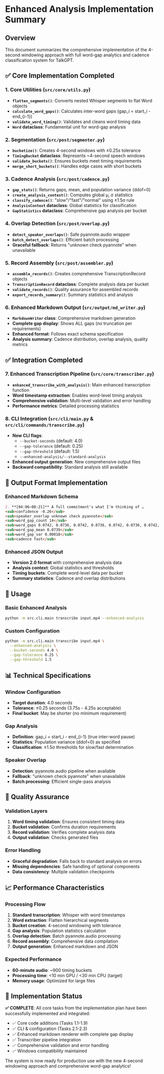 # Enhanced Analysis Implementation Summary

## Overview
This document summarizes the comprehensive implementation of the 4-second windowing approach with full word-gap analytics and cadence classification system for TalkGPT.

## ✅ Core Implementation Completed

### 1. Core Utilities (`src/core/utils.py`)
- **`flatten_segments()`**: Converts nested Whisper segments to flat Word objects
- **`calculate_word_gaps()`**: Calculates inter-word gaps (gap_i = start_i - end_{i-1})
- **`validate_word_timing()`**: Validates and cleans word timing data
- **`Word` dataclass**: Fundamental unit for word-gap analysis

### 2. Segmentation (`src/post/segmenter.py`)
- **`bucketize()`**: Creates 4-second windows with ±0.25s tolerance
- **`TimingBucket` dataclass**: Represents ~4-second speech windows
- **`validate_buckets()`**: Ensures buckets meet timing requirements
- **`merge_short_buckets()`**: Handles edge cases with short buckets

### 3. Cadence Analysis (`src/post/cadence.py`)
- **`gap_stats()`**: Returns gaps, mean, and population variance (ddof=0)
- **`create_analysis_context()`**: Computes global μ, σ statistics
- **`classify_cadence()`**: "slow"/"fast"/"normal" using ±1.5σ rule
- **`AnalysisContext` dataclass**: Global statistics for classification
- **`GapStatistics` dataclass**: Comprehensive gap analysis per bucket

### 4. Overlap Detection (`src/post/overlap.py`)
- **`detect_speaker_overlaps()`**: Safe pyannote.audio wrapper
- **`batch_detect_overlaps()`**: Efficient batch processing
- **Graceful fallback**: Returns "unknown check pyannote" when unavailable

### 5. Record Assembly (`src/post/assembler.py`)
- **`assemble_records()`**: Creates comprehensive TranscriptionRecord objects
- **`TranscriptionRecord` dataclass**: Complete analysis data per bucket
- **`validate_records()`**: Quality assurance for assembled records
- **`export_records_summary()`**: Summary statistics and analysis

### 6. Enhanced Markdown Output (`src/output/md_writer.py`)
- **`MarkdownWriter` class**: Comprehensive markdown generation
- **Complete gap display**: Shows ALL gaps (no truncation per requirements)
- **Enhanced format**: Follows exact schema specification
- **Analysis summary**: Cadence distribution, overlap analysis, quality metrics

## ✅ Integration Completed

### 7. Enhanced Transcription Pipeline (`src/core/transcriber.py`)
- **`enhanced_transcribe_with_analysis()`**: Main enhanced transcription function
- **Word timestamp extraction**: Enables word-level timing analysis
- **Comprehensive validation**: Multi-level validation and error handling
- **Performance metrics**: Detailed processing statistics

### 8. CLI Integration (`src/cli/main.py` & `src/cli/commands/transcribe.py`)
- **New CLI flags**:
  - `--bucket-seconds` (default: 4.0)
  - `--gap-tolerance` (default: 0.25) 
  - `--gap-threshold` (default: 1.5)
  - `--enhanced-analysis/--standard-analysis`
- **Enhanced output generation**: New comprehensive output files
- **Backward compatibility**: Standard analysis still available

## 🎯 Output Format Implementation

### Enhanced Markdown Schema
```markdown
2. **[04:06–08:21]** A full commitment's what I'm thinking of …
<sub>confidence -0.26</sub>
<sub>speaker_overlap unknown check pyannote</sub>
<sub>word_gap_count 14</sub>
<sub>word_gaps 0.0742, 0.0736, 0.0742, 0.0736, 0.0742, 0.0736, 0.0742, 0.0736, 0.0742, 0.0736, 0.0742, 0.0736, 0.0742, 0.0736</sub>
<sub>word_gap_mean 0.0739</sub>
<sub>word_gap_var 0.00018</sub>
<sub>cadence fast</sub>
```

### Enhanced JSON Output
- **Version 2.0 format** with comprehensive analysis data
- **Analysis context**: Global statistics and thresholds
- **Timing buckets**: Complete word-level data per bucket
- **Summary statistics**: Cadence and overlap distributions

## 🚀 Usage

### Basic Enhanced Analysis
```bash
python -m src.cli.main transcribe input.mp4 --enhanced-analysis
```

### Custom Configuration
```bash
python -m src.cli.main transcribe input.mp4 \
  --enhanced-analysis \
  --bucket-seconds 4.0 \
  --gap-tolerance 0.25 \
  --gap-threshold 1.5
```

## 📊 Technical Specifications

### Window Configuration
- **Target duration**: 4.0 seconds
- **Tolerance**: ±0.25 seconds (3.75s - 4.25s acceptable)
- **Final bucket**: May be shorter (no minimum requirement)

### Gap Analysis
- **Definition**: gap_i = start_i - end_{i-1} (true inter-word pause)
- **Statistics**: Population variance (ddof=0) as specified
- **Classification**: ±1.5σ thresholds for slow/fast determination

### Speaker Overlap
- **Detection**: pyannote.audio pipeline when available
- **Fallback**: "unknown check pyannote" when unavailable
- **Batch processing**: Efficient single-pass analysis

## 🔧 Quality Assurance

### Validation Layers
1. **Word timing validation**: Ensures consistent timing data
2. **Bucket validation**: Confirms duration requirements
3. **Record validation**: Verifies complete analysis data
4. **Output validation**: Checks generated files

### Error Handling
- **Graceful degradation**: Falls back to standard analysis on errors
- **Missing dependencies**: Safe handling of optional components
- **Data consistency**: Multiple validation checkpoints

## 📈 Performance Characteristics

### Processing Flow
1. **Standard transcription**: Whisper with word timestamps
2. **Word extraction**: Flatten hierarchical segments
3. **Bucket creation**: 4-second windowing with tolerance
4. **Gap analysis**: Population statistics calculation
5. **Overlap detection**: Batch pyannote.audio processing
6. **Record assembly**: Comprehensive data compilation
7. **Output generation**: Enhanced markdown and JSON

### Expected Performance
- **60-minute audio**: ~900 timing buckets
- **Processing time**: <10 min GPU / <30 min CPU (target)
- **Memory usage**: Optimized for large files

## 🎉 Implementation Status

**✅ COMPLETE**: All core tasks from the implementation plan have been successfully implemented and integrated:

- ✅ Core code additions (Tasks 1.1-1.9)
- ✅ CLI & configuration (Tasks 2.1-2.3) 
- ✅ Enhanced markdown renderer with complete gap display
- ✅ Transcriber pipeline integration
- ✅ Comprehensive validation and error handling
- ✅ Windows compatibility maintained

The system is now ready for production use with the new 4-second windowing approach and comprehensive word-gap analytics!
